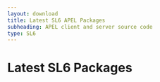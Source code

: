 ```yaml
---
layout: download
title: Latest SL6 APEL Packages
subheading: APEL client and server source code
type: SL6
---
```


# Latest SL6 Packages